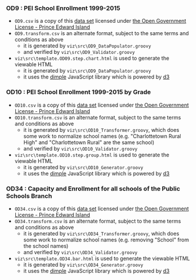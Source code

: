 
### OD9 : PEI School Enrollment 1999-2015 

* `OD9.csv` is a copy of this [data set](https://www.princeedwardisland.ca/en/service/official-pei-school-enrollment-1999-2015-open-data) licensed under [the Open Government License - Prince Edward Island](https://www.princeedwardisland.ca/en/information/finance/open-government-licence-prince-edward-island)
* `OD9.transform.csv` is an alternate format, subject to the same terms and conditions as above
    * it is generated by `viz\src\OD9_DataPopulator.groovy`
    * and verified by `viz\src\OD9_Validator.groovy`
* `viz\src\template.OD09.step.chart.html` is used to generate the viewable HTML
    * it is generated by `viz\src\OD9_DataPopulator.groovy`
    * it uses the [dimple](http://dimplejs.org/) JavaScript library which is powered by [d3](https://d3js.org/)

### OD10 : PEI School Enrollment 1999-2015 by Grade

* `OD10.csv` is a copy of this [data set](https://www.princeedwardisland.ca/en/service/official-school-enrollment-grade-1999-2015-open-data) licensed under [the Open Government License - Prince Edward Island](https://www.princeedwardisland.ca/en/information/finance/open-government-licence-prince-edward-island)
* `OD10.transform.csv` is an alternate format, subject to the same terms and conditions as above
    * it is generated by `viz\src\OD10_Transformer.groovy`, which does some work to normalize school names (e.g. "Charlottetown Rural High" and "Charlottetown Rural" are the same school)
    * and verified by `viz\src\OD10_Validator.groovy`
* `viz\src\template.OD10.step.group.html` is used to generate the viewable HTML
    * it is generated by `viz\src\OD10_Generator.groovy`
    * it uses the [dimple](http://dimplejs.org/) JavaScript library which is powered by [d3](https://d3js.org/)

### OD34 : Capacity and Enrollment for all schools of the Public Schools Branch

* `OD34.csv` is a copy of this [data set](https://www.princeedwardisland.ca/en/service/capacity-and-enrollment-all-schools-public-schools-branch-open-data) licensed under [the Open Government License - Prince Edward Island](https://www.princeedwardisland.ca/en/information/finance/open-government-licence-prince-edward-island)
* `OD34.transform.csv` is an alternate format, subject to the same terms and conditions as above
    * it is generated by `viz\src\OD34_Transformer.groovy`, which does some work to normalize school names (e.g. removing "School" from the school names)
    * and verified by `viz\src\OD34_Validator.groovy`
* `viz\src\template.OD34.bar.html` is used to generate the viewable HTML
    * it is generated by `viz\src\OD34_Generator.groovy`
    * it uses the [dimple](http://dimplejs.org/) JavaScript library which is powered by [d3](https://d3js.org/)
